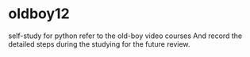 # oldboy12
self-study for python refer to the old-boy video courses
And record the detailed steps during the studying for the future review.
